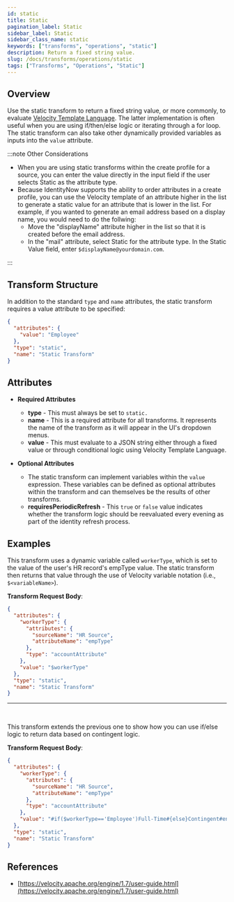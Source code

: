 ```yaml
---
id: static
title: Static
pagination_label: Static
sidebar_label: Static
sidebar_class_name: static
keywords: ["transforms", "operations", "static"]
description: Return a fixed string value.
slug: /docs/transforms/operations/static
tags: ["Transforms", "Operations", "Static"]
---
```


## Overview

Use the static transform to return a fixed string value, or more commonly, to
evaluate
[Velocity Template Language](https://velocity.apache.org/engine/1.7/user-guide.html).
The latter implementation is often useful when you are using if/then/else logic
or iterating through a for loop. The static transform can also take other
dynamically provided variables as inputs into the `value` attribute.

:::note Other Considerations

- When you are using static transforms within the create profile for a source,
  you can enter the value directly in the input field if the user selects Static
  as the attribute type.
- Because IdentityNow supports the ability to order attributes in a create
  profile, you can use the Velocity template of an attribute higher in the list
  to generate a static value for an attribute that is lower in the list. For
  example, if you wanted to generate an email address based on a display name,
  you would need to do the follwing:
  - Move the "displayName" attribute higher in the list so that it is created
    before the email address.
  - In the "mail" attribute, select Static for the attribute type. In the Static
    Value field, enter `$displayName@yourdomain.com`.

:::

## Transform Structure

In addition to the standard `type` and `name` attributes, the static transform
requires a value attribute to be specified:

```json
{
  "attributes": {
    "value": "Employee"
  },
  "type": "static",
  "name": "Static Transform"
}
```

## Attributes

- **Required Attributes**

  - **type** - This must always be set to `static.`
  - **name** - This is a required attribute for all transforms. It represents
    the name of the transform as it will appear in the UI's dropdown menus.
  - **value** - This must evaluate to a JSON string either through a fixed value
    or through conditional logic using Velocity Template Language.

- **Optional Attributes**
  - The static transform can implement variables within the `value` expression.
    These variables can be defined as optional attributes within the transform
    and can themselves be the results of other transforms.
  - **requiresPeriodicRefresh** - This `true` or `false` value indicates whether
    the transform logic should be reevaluated every evening as part of the
    identity refresh process.

## Examples

This transform uses a dynamic variable called `workerType`, which is set to the
value of the user's HR record's empType value. The static transform then returns
that value through the use of Velocity variable notation (i.e.,
`$<variableName>`).

**Transform Request Body**:

```json
{
  "attributes": {
    "workerType": {
      "attributes": {
        "sourceName": "HR Source",
        "attributeName": "empType"
      },
      "type": "accountAttribute"
    },
    "value": "$workerType"
  },
  "type": "static",
  "name": "Static Transform"
}
```

---

<p>&nbsp;</p>

This transform extends the previous one to show how you can use if/else logic to
return data based on contingent logic.

**Transform Request Body**:

```json
{
  "attributes": {
    "workerType": {
      "attributes": {
        "sourceName": "HR Source",
        "attributeName": "empType"
      },
      "type": "accountAttribute"
    },
    "value": "#if($workerType=='Employee')Full-Time#{else}Contingent#end"
  },
  "type": "static",
  "name": "Static Transform"
}
```

## References

- [https://velocity.apache.org/engine/1.7/user-guide.html](https://velocity.apache.org/engine/1.7/user-guide.html)
